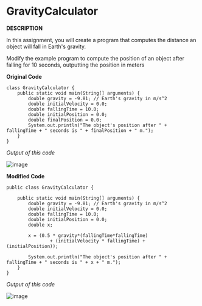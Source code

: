 # GravityCalculator

**DESCRIPTION** 

In this assignment, you will create a program that computes the distance an object will fall in Earth's gravity. 

Modify the example program to compute the position of an object after falling for 10 seconds, outputting the position in meters

**Original Code**

```
class GravityCalculator {
    public static void main(String[] arguments) {
        double gravity = -9.81; // Earth's gravity in m/s^2
        double initialVelocity = 0.0;
        double fallingTime = 10.0;
        double initialPosition = 0.0;
        double finalPosition = 0.0;
        System.out.println("The object's position after " + fallingTime + " seconds is " + finalPosition + " m.");
    }
}

```

*Output of this code* 

![image](https://user-images.githubusercontent.com/85555680/154259798-3c945d09-2540-4a22-9cf1-3ddc57a13a3d.png)


**Modified Code**

```
public class GravityCalculator {

    public static void main(String[] arguments) {
        double gravity = -9.81; // Earth's gravity in m/s^2
        double initialVelocity = 0.0;
        double fallingTime = 10.0;
        double initialPosition = 0.0;
        double x;

        x = (0.5 * gravity*(fallingTime*fallingTime)
                + (initialVelocity * fallingTime) + (initialPosition));

        System.out.println("The object's position after " + fallingTime + " seconds is " + x + " m.");
    }
}
```


*Output of this code*

![image](https://user-images.githubusercontent.com/85555680/154259684-2b623a18-09bb-41fa-a812-cec27dd7e8b6.png)

